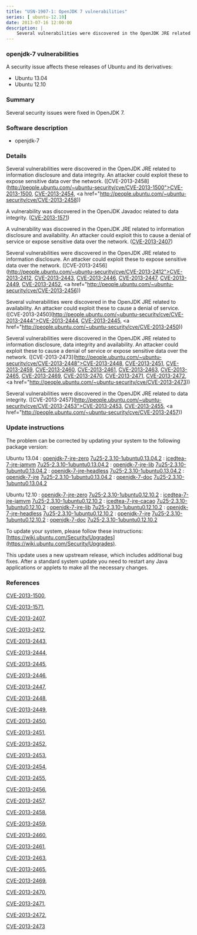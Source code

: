 ```yaml
---
title: "USN-1907-1: OpenJDK 7 vulnerabilities"
series: [ ubuntu-12.10]
date: 2013-07-16 12:00:00
description: |
    Several vulnerabilities were discovered in the OpenJDK JRE related to information disclosure and data integrity. An attacker could exploit these to expose sensitive data over the network. ([CVE-2013-2458](http://people.ubuntu.com/~ubuntu-security/cve/CVE-2013-1500">CVE-2013-1500</a>, <a href="http://people.ubuntu.com/~ubuntu-security/cve/CVE-2013-2454">CVE-2013-2454</a>, <a href="http://people.ubuntu.com/~ubuntu-security/cve/CVE-2013-2458))
--- 
```

 
### openjdk-7 vulnerabilities

A security issue affects these releases of Ubuntu and its derivatives:

* Ubuntu 13.04
* Ubuntu 12.10

### Summary

Several security issues were fixed in OpenJDK 7. 

### Software description

* openjdk-7 

### Details

Several vulnerabilities were discovered in the OpenJDK JRE related to information disclosure and data integrity. An attacker could exploit these to expose sensitive data over the network. ([CVE-2013-2458](http://people.ubuntu.com/~ubuntu-security/cve/CVE-2013-1500">CVE-2013-1500</a>, <a href="http://people.ubuntu.com/~ubuntu-security/cve/CVE-2013-2454">CVE-2013-2454</a>, <a href="http://people.ubuntu.com/~ubuntu-security/cve/CVE-2013-2458))

A vulnerability was discovered in the OpenJDK Javadoc related to data integrity. ([CVE-2013-1571](http://people.ubuntu.com/~ubuntu-security/cve/CVE-2013-1571))

A vulnerability was discovered in the OpenJDK JRE related to information disclosure and availability. An attacker could exploit this to cause a denial of service or expose sensitive data over the network. ([CVE-2013-2407](http://people.ubuntu.com/~ubuntu-security/cve/CVE-2013-2407))

Several vulnerabilities were discovered in the OpenJDK JRE related to information disclosure. An attacker could exploit these to expose sensitive data over the network. ([CVE-2013-2456](http://people.ubuntu.com/~ubuntu-security/cve/CVE-2013-2412">CVE-2013-2412</a>, <a href="http://people.ubuntu.com/~ubuntu-security/cve/CVE-2013-2443">CVE-2013-2443</a>, <a href="http://people.ubuntu.com/~ubuntu-security/cve/CVE-2013-2446">CVE-2013-2446</a>, <a href="http://people.ubuntu.com/~ubuntu-security/cve/CVE-2013-2447">CVE-2013-2447</a>, <a href="http://people.ubuntu.com/~ubuntu-security/cve/CVE-2013-2449">CVE-2013-2449</a>, <a href="http://people.ubuntu.com/~ubuntu-security/cve/CVE-2013-2452">CVE-2013-2452</a>, <a href="http://people.ubuntu.com/~ubuntu-security/cve/CVE-2013-2456))

Several vulnerabilities were discovered in the OpenJDK JRE related to availability. An attacker could exploit these to cause a denial of service. ([CVE-2013-2450](http://people.ubuntu.com/~ubuntu-security/cve/CVE-2013-2444">CVE-2013-2444</a>, <a href="http://people.ubuntu.com/~ubuntu-security/cve/CVE-2013-2445">CVE-2013-2445</a>, <a href="http://people.ubuntu.com/~ubuntu-security/cve/CVE-2013-2450))

Several vulnerabilities were discovered in the OpenJDK JRE related to information disclosure, data integrity and availability. An attacker could exploit these to cause a denial of service or expose sensitive data over the network. ([CVE-2013-2473](http://people.ubuntu.com/~ubuntu-security/cve/CVE-2013-2448">CVE-2013-2448</a>, <a href="http://people.ubuntu.com/~ubuntu-security/cve/CVE-2013-2451">CVE-2013-2451</a>, <a href="http://people.ubuntu.com/~ubuntu-security/cve/CVE-2013-2459">CVE-2013-2459</a>, <a href="http://people.ubuntu.com/~ubuntu-security/cve/CVE-2013-2460">CVE-2013-2460</a>, <a href="http://people.ubuntu.com/~ubuntu-security/cve/CVE-2013-2461">CVE-2013-2461</a>, <a href="http://people.ubuntu.com/~ubuntu-security/cve/CVE-2013-2463">CVE-2013-2463</a>, <a href="http://people.ubuntu.com/~ubuntu-security/cve/CVE-2013-2465">CVE-2013-2465</a>, <a href="http://people.ubuntu.com/~ubuntu-security/cve/CVE-2013-2469">CVE-2013-2469</a>, <a href="http://people.ubuntu.com/~ubuntu-security/cve/CVE-2013-2470">CVE-2013-2470</a>, <a href="http://people.ubuntu.com/~ubuntu-security/cve/CVE-2013-2471">CVE-2013-2471</a>, <a href="http://people.ubuntu.com/~ubuntu-security/cve/CVE-2013-2472">CVE-2013-2472</a>, <a href="http://people.ubuntu.com/~ubuntu-security/cve/CVE-2013-2473))

Several vulnerabilities were discovered in the OpenJDK JRE related to data integrity. ([CVE-2013-2457](http://people.ubuntu.com/~ubuntu-security/cve/CVE-2013-2453">CVE-2013-2453</a>, <a href="http://people.ubuntu.com/~ubuntu-security/cve/CVE-2013-2455">CVE-2013-2455</a>, <a href="http://people.ubuntu.com/~ubuntu-security/cve/CVE-2013-2457)) 

### Update instructions

The problem can be corrected by updating your system to the following package version:

Ubuntu 13.04
 : [openjdk-7-jre-zero](https://launchpad.net/ubuntu/+source/openjdk-7) <span> [7u25-2.3.10-1ubuntu0.13.04.2](https://launchpad.net/ubuntu/+source/openjdk-7/7u25-2.3.10-1ubuntu0.13.04.2) </span> 
 : [icedtea-7-jre-jamvm](https://launchpad.net/ubuntu/+source/openjdk-7) <span> [7u25-2.3.10-1ubuntu0.13.04.2](https://launchpad.net/ubuntu/+source/openjdk-7/7u25-2.3.10-1ubuntu0.13.04.2) </span> 
 : [openjdk-7-jre-lib](https://launchpad.net/ubuntu/+source/openjdk-7) <span> [7u25-2.3.10-1ubuntu0.13.04.2](https://launchpad.net/ubuntu/+source/openjdk-7/7u25-2.3.10-1ubuntu0.13.04.2) </span> 
 : [openjdk-7-jre-headless](https://launchpad.net/ubuntu/+source/openjdk-7) <span> [7u25-2.3.10-1ubuntu0.13.04.2](https://launchpad.net/ubuntu/+source/openjdk-7/7u25-2.3.10-1ubuntu0.13.04.2) </span> 
 : [openjdk-7-jre](https://launchpad.net/ubuntu/+source/openjdk-7) <span> [7u25-2.3.10-1ubuntu0.13.04.2](https://launchpad.net/ubuntu/+source/openjdk-7/7u25-2.3.10-1ubuntu0.13.04.2) </span> 
 : [openjdk-7-doc](https://launchpad.net/ubuntu/+source/openjdk-7) <span> [7u25-2.3.10-1ubuntu0.13.04.2](https://launchpad.net/ubuntu/+source/openjdk-7/7u25-2.3.10-1ubuntu0.13.04.2) </span> 

Ubuntu 12.10
 : [openjdk-7-jre-zero](https://launchpad.net/ubuntu/+source/openjdk-7) <span> [7u25-2.3.10-1ubuntu0.12.10.2](https://launchpad.net/ubuntu/+source/openjdk-7/7u25-2.3.10-1ubuntu0.12.10.2) </span> 
 : [icedtea-7-jre-jamvm](https://launchpad.net/ubuntu/+source/openjdk-7) <span> [7u25-2.3.10-1ubuntu0.12.10.2](https://launchpad.net/ubuntu/+source/openjdk-7/7u25-2.3.10-1ubuntu0.12.10.2) </span> 
 : [icedtea-7-jre-cacao](https://launchpad.net/ubuntu/+source/openjdk-7) <span> [7u25-2.3.10-1ubuntu0.12.10.2](https://launchpad.net/ubuntu/+source/openjdk-7/7u25-2.3.10-1ubuntu0.12.10.2) </span> 
 : [openjdk-7-jre-lib](https://launchpad.net/ubuntu/+source/openjdk-7) <span> [7u25-2.3.10-1ubuntu0.12.10.2](https://launchpad.net/ubuntu/+source/openjdk-7/7u25-2.3.10-1ubuntu0.12.10.2) </span> 
 : [openjdk-7-jre-headless](https://launchpad.net/ubuntu/+source/openjdk-7) <span> [7u25-2.3.10-1ubuntu0.12.10.2](https://launchpad.net/ubuntu/+source/openjdk-7/7u25-2.3.10-1ubuntu0.12.10.2) </span> 
 : [openjdk-7-jre](https://launchpad.net/ubuntu/+source/openjdk-7) <span> [7u25-2.3.10-1ubuntu0.12.10.2](https://launchpad.net/ubuntu/+source/openjdk-7/7u25-2.3.10-1ubuntu0.12.10.2) </span> 
 : [openjdk-7-doc](https://launchpad.net/ubuntu/+source/openjdk-7) <span> [7u25-2.3.10-1ubuntu0.12.10.2](https://launchpad.net/ubuntu/+source/openjdk-7/7u25-2.3.10-1ubuntu0.12.10.2) </span> 

To update your system, please follow these instructions: [https://wiki.ubuntu.com/Security/Upgrades](https://wiki.ubuntu.com/Security/Upgrades).

This update uses a new upstream release, which includes additional bug fixes. After a standard system update you need to restart any Java applications or applets to make all the necessary changes. 

### References

 [CVE-2013-1500](http://people.ubuntu.com/~ubuntu-security/cve/CVE-2013-1500), 

 [CVE-2013-1571](http://people.ubuntu.com/~ubuntu-security/cve/CVE-2013-1571), 

 [CVE-2013-2407](http://people.ubuntu.com/~ubuntu-security/cve/CVE-2013-2407), 

 [CVE-2013-2412](http://people.ubuntu.com/~ubuntu-security/cve/CVE-2013-2412), 

 [CVE-2013-2443](http://people.ubuntu.com/~ubuntu-security/cve/CVE-2013-2443), 

 [CVE-2013-2444](http://people.ubuntu.com/~ubuntu-security/cve/CVE-2013-2444), 

 [CVE-2013-2445](http://people.ubuntu.com/~ubuntu-security/cve/CVE-2013-2445), 

 [CVE-2013-2446](http://people.ubuntu.com/~ubuntu-security/cve/CVE-2013-2446), 

 [CVE-2013-2447](http://people.ubuntu.com/~ubuntu-security/cve/CVE-2013-2447), 

 [CVE-2013-2448](http://people.ubuntu.com/~ubuntu-security/cve/CVE-2013-2448), 

 [CVE-2013-2449](http://people.ubuntu.com/~ubuntu-security/cve/CVE-2013-2449), 

 [CVE-2013-2450](http://people.ubuntu.com/~ubuntu-security/cve/CVE-2013-2450), 

 [CVE-2013-2451](http://people.ubuntu.com/~ubuntu-security/cve/CVE-2013-2451), 

 [CVE-2013-2452](http://people.ubuntu.com/~ubuntu-security/cve/CVE-2013-2452), 

 [CVE-2013-2453](http://people.ubuntu.com/~ubuntu-security/cve/CVE-2013-2453), 

 [CVE-2013-2454](http://people.ubuntu.com/~ubuntu-security/cve/CVE-2013-2454), 

 [CVE-2013-2455](http://people.ubuntu.com/~ubuntu-security/cve/CVE-2013-2455), 

 [CVE-2013-2456](http://people.ubuntu.com/~ubuntu-security/cve/CVE-2013-2456), 

 [CVE-2013-2457](http://people.ubuntu.com/~ubuntu-security/cve/CVE-2013-2457), 

 [CVE-2013-2458](http://people.ubuntu.com/~ubuntu-security/cve/CVE-2013-2458), 

 [CVE-2013-2459](http://people.ubuntu.com/~ubuntu-security/cve/CVE-2013-2459), 

 [CVE-2013-2460](http://people.ubuntu.com/~ubuntu-security/cve/CVE-2013-2460), 

 [CVE-2013-2461](http://people.ubuntu.com/~ubuntu-security/cve/CVE-2013-2461), 

 [CVE-2013-2463](http://people.ubuntu.com/~ubuntu-security/cve/CVE-2013-2463), 

 [CVE-2013-2465](http://people.ubuntu.com/~ubuntu-security/cve/CVE-2013-2465), 

 [CVE-2013-2469](http://people.ubuntu.com/~ubuntu-security/cve/CVE-2013-2469), 

 [CVE-2013-2470](http://people.ubuntu.com/~ubuntu-security/cve/CVE-2013-2470), 

 [CVE-2013-2471](http://people.ubuntu.com/~ubuntu-security/cve/CVE-2013-2471), 

 [CVE-2013-2472](http://people.ubuntu.com/~ubuntu-security/cve/CVE-2013-2472), 

 [CVE-2013-2473](http://people.ubuntu.com/~ubuntu-security/cve/CVE-2013-2473)
 

